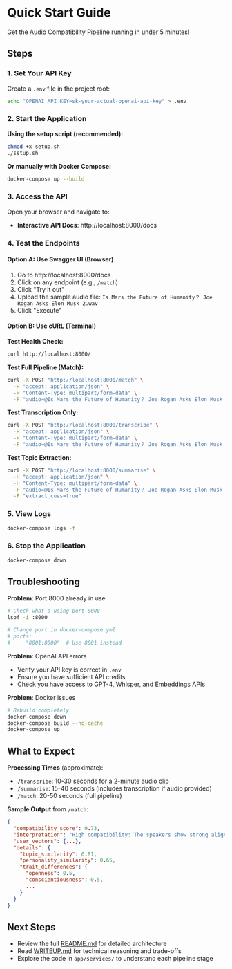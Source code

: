 # Quick Start Guide

Get the Audio Compatibility Pipeline running in under 5 minutes!

## Steps

### 1. Set Your API Key

Create a `.env` file in the project root:

```bash
echo "OPENAI_API_KEY=sk-your-actual-openai-api-key" > .env
```

### 2. Start the Application

**Using the setup script (recommended):**
```bash
chmod +x setup.sh
./setup.sh
```

**Or manually with Docker Compose:**
```bash
docker-compose up --build
```

### 3. Access the API

Open your browser and navigate to:
- **Interactive API Docs**: http://localhost:8000/docs

### 4. Test the Endpoints

#### Option A: Use Swagger UI (Browser)
1. Go to http://localhost:8000/docs
2. Click on any endpoint (e.g., `/match`)
3. Click "Try it out"
4. Upload the sample audio file: `Is Mars the Future of Humanity？ Joe Rogan Asks Elon Musk 2.wav`
5. Click "Execute"

#### Option B: Use cURL (Terminal)

**Test Health Check:**
```bash
curl http://localhost:8000/
```

**Test Full Pipeline (Match):**
```bash
curl -X POST "http://localhost:8000/match" \
  -H "accept: application/json" \
  -H "Content-Type: multipart/form-data" \
  -F "audio=@Is Mars the Future of Humanity？ Joe Rogan Asks Elon Musk 2.wav"
```

**Test Transcription Only:**
```bash
curl -X POST "http://localhost:8000/transcribe" \
  -H "accept: application/json" \
  -H "Content-Type: multipart/form-data" \
  -F "audio=@Is Mars the Future of Humanity？ Joe Rogan Asks Elon Musk 2.wav"
```

**Test Topic Extraction:**
```bash
curl -X POST "http://localhost:8000/summarise" \
  -H "accept: application/json" \
  -H "Content-Type: multipart/form-data" \
  -F "audio=@Is Mars the Future of Humanity？ Joe Rogan Asks Elon Musk 2.wav" \
  -F "extract_cues=true"
```

### 5. View Logs

```bash
docker-compose logs -f
```

### 6. Stop the Application

```bash
docker-compose down
```

## Troubleshooting

**Problem**: Port 8000 already in use
```bash
# Check what's using port 8000
lsof -i :8000

# Change port in docker-compose.yml
# ports:
#   - "8001:8000"  # Use 8001 instead
```

**Problem**: OpenAI API errors
- Verify your API key is correct in `.env`
- Ensure you have sufficient API credits
- Check you have access to GPT-4, Whisper, and Embeddings APIs

**Problem**: Docker issues
```bash
# Rebuild completely
docker-compose down
docker-compose build --no-cache
docker-compose up
```

## What to Expect

**Processing Times** (approximate):
- `/transcribe`: 10-30 seconds for a 2-minute audio clip
- `/summarise`: 15-40 seconds (includes transcription if audio provided)
- `/match`: 20-50 seconds (full pipeline)

**Sample Output** from `/match`:
```json
{
  "compatibility_score": 0.73,
  "interpretation": "High compatibility: The speakers show strong alignment...",
  "user_vectors": {...},
  "details": {
    "topic_similarity": 0.81,
    "personality_similarity": 0.65,
    "trait_differences": {
      "openness": 0.5,
      "conscientiousness": 0.5,
      ...
    }
  }
}
```

## Next Steps

- Review the full [README.md](README.md) for detailed architecture
- Read [WRITEUP.md](WRITEUP.md) for technical reasoning and trade-offs
- Explore the code in `app/services/` to understand each pipeline stage

